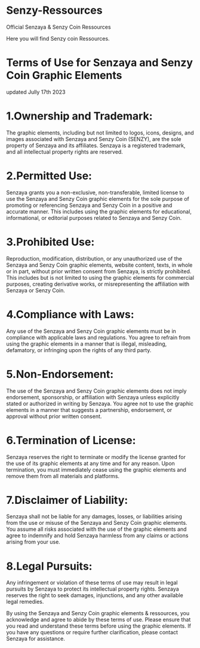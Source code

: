 # Senzy-Ressources
Official Senzaya & Senzy Coin Ressources


Here you will find Senzy coin Ressources.

# Terms of Use for Senzaya and Senzy Coin Graphic Elements
updated Jully 17th 2023

# 1.Ownership and Trademark: 
The graphic elements, including but not limited to logos, icons, designs, and images associated with Senzaya and Senzy Coin (SENZY), are the sole property of Senzaya and its affiliates. Senzaya is a registered trademark, and all intellectual property rights are reserved.

# 2.Permitted Use: 
Senzaya grants you a non-exclusive, non-transferable, limited license to use the Senzaya and Senzy Coin graphic elements for the sole purpose of promoting or referencing Senzaya and Senzy Coin in a positive and accurate manner. This includes using the graphic elements for educational, informational, or editorial purposes related to Senzaya and Senzy Coin.

# 3.Prohibited Use: 
Reproduction, modification, distribution, or any unauthorized use of the Senzaya and Senzy Coin graphic elements, website content, texts, in whole or in part, without prior written consent from Senzaya, is strictly prohibited. This includes but is not limited to using the graphic elements for commercial purposes, creating derivative works, or misrepresenting the affiliation with Senzaya or Senzy Coin.

# 4.Compliance with Laws: 
Any use of the Senzaya and Senzy Coin graphic elements must be in compliance with applicable laws and regulations. You agree to refrain from using the graphic elements in a manner that is illegal, misleading, defamatory, or infringing upon the rights of any third party.

# 5.Non-Endorsement: 
The use of the Senzaya and Senzy Coin graphic elements does not imply endorsement, sponsorship, or affiliation with Senzaya unless explicitly stated or authorized in writing by Senzaya. You agree not to use the graphic elements in a manner that suggests a partnership, endorsement, or approval without prior written consent.

# 6.Termination of License: 
Senzaya reserves the right to terminate or modify the license granted for the use of its graphic elements at any time and for any reason. Upon termination, you must immediately cease using the graphic elements and remove them from all materials and platforms.

# 7.Disclaimer of Liability: 
Senzaya shall not be liable for any damages, losses, or liabilities arising from the use or misuse of the Senzaya and Senzy Coin graphic elements. You assume all risks associated with the use of the graphic elements and agree to indemnify and hold Senzaya harmless from any claims or actions arising from your use.

# 8.Legal Pursuits: 
Any infringement or violation of these terms of use may result in legal pursuits by Senzaya to protect its intellectual property rights. Senzaya reserves the right to seek damages, injunctions, and any other available legal remedies.

By using the Senzaya and Senzy Coin graphic elements & ressources, you acknowledge and agree to abide by these terms of use. Please ensure that you read and understand these terms before using the graphic elements. If you have any questions or require further clarification, please contact Senzaya for assistance.
